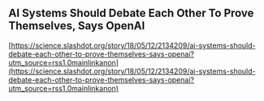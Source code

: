 ## AI Systems Should Debate Each Other To Prove Themselves, Says OpenAI
  
  [https://science.slashdot.org/story/18/05/12/2134209/ai-systems-should-debate-each-other-to-prove-themselves-says-openai?utm_source=rss1.0mainlinkanon](https://science.slashdot.org/story/18/05/12/2134209/ai-systems-should-debate-each-other-to-prove-themselves-says-openai?utm_source=rss1.0mainlinkanon)